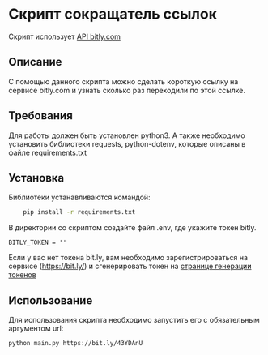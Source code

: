 # Скрипт сокращатель ссылок
 Скрипт использует  [API bitly.com](https://dev.bitly.com/)

## Описание
С помощью данного скрипта можно сделать короткую ссылку на сервисе bitly.com и узнать сколько раз переходили по этой ссылке.

## Требования
Для работы должен быть установлен python3. А также необходимо установить библиотеки requests, python-dotenv, которые описаны в файле requirements.txt

## Установка
Библиотеки устанавливаются командой:
```bash
    pip install -r requirements.txt
```
В директории со скриптом создайте файл .env, где укажите токен bitly.
``` vim
BITLY_TOKEN = ''
```
Если у вас нет токена bit.ly, вам необходимо зарегистрироваться на сервисе (https://bit.ly/) и сгенерировать токен на [странице генерации токенов](https://app.bitly.com/settings/api/)
## Использование
Для использования скрипта необходимо запустить его с обязательным аргументом url:
```bash
python main.py https://bit.ly/43YDAnU
```